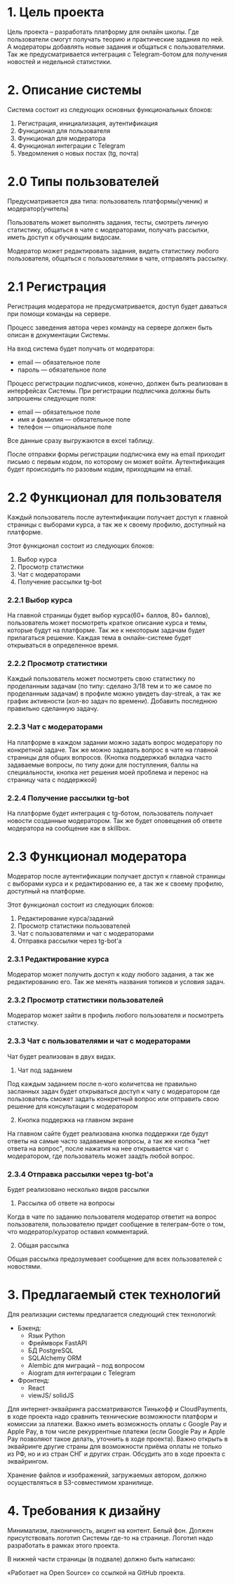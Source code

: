 # 1. Цель проекта

Цель проекта – разработать платформу для онлайн школы. 
Где пользователи смогут получать теорию и практические задания по ней. А модераторы добавлять
новые задания и общаться с пользователями.
Так же предусматривается интеграция с Telegram-ботом для получения новостей и недельной статистики.

# 2. Описание системы

Система состоит из следующих основных функциональных блоков:

1. Регистрация, инициализация, аутентификация
2. Функционал для пользователя
3. Функционал для модератора
4. Функционал интеграции с Telegram
5. Уведомления о новых постах (tg, почта)

# 2.0 Типы пользователей

Предусматривается два типа: пользователь платформы(ученик) и модератор(учитель)

Пользователь может выполнять задания, тесты, смотреть личную статистику, общаться в чате с модераторами,
получать рассылки, иметь доступ к обучающим видосам.

Модератор может редактировать задания, видеть статистику любого пользователя, общаться с пользователями в чате, 
отправлять рассылку.

# 2.1 Регистрация

Регистрация модератора не предусматривается, доступ будет даваться при помощи команды на сервере.

Процесс заведения автора через команду на сервере должен быть описан в
документации Системы.

На вход система будет получать от модератора:

* email — обязательное поле
* пароль — обязательное поле

Процесс регистрации подписчиков, конечно, должен быть реализован в
интерфейсах Системы. При регистрации подписчика должны быть запрошены
следующие поля:

* email — обязательное поле
* имя и фамилия — обязательное поле
* телефон — опциональное поле

Все данные сразу выгружаются в excel таблицу.

После отправки формы регистрации подписчика ему на email приходит
письмо с первым кодом, по которому он может войти. Аутентификация будет
происходить по разовым кодам, приходящим на email.

# 2.2 Функционал для пользователя

Каждый пользователь после аутентификации получает доступ к главной страницы с выборами курса, а так же к своему профилю, доступный 
на платформе.

Этот функционал состоит из следующих блоков:
1. Выбор курса 
2. Просмотр статистики
3. Чат с модераторами
4. Получение рассылки tg-bot

### 2.2.1 Выбор курса

На главной страницы будет выбор курса(60+ баллов, 80+ баллов), пользователь может посмотреть краткое описание курса
и темы, которые будут на платформе. Так же к некоторым задачам будет прилагаться решение. Каждая тема в онлайн-системе
будет открываться в определенное время.

### 2.2.2 Просмотр статистики

Каждый пользователь может посмотреть свою статистику по проделанным задачам (по типу: сделано 3/18 тем и то же самое по 
проделанным задачам) в профиле можно увидеть day-streak, а так же график активности (кол-во задач по времени). Добавить
последнюю правильно сделанную задачу.

### 2.2.3 Чат с модераторами

На платформе в каждом задании можно задать вопрос модератору по конкретной задаче. Так же можно задавать вопрос
в чате на главной страницы для общих вопросов.
(Кнопка поддержкаб вкладка часто задаваемые вопросы, по типу доки для поступления, баллы на специальности, кнопка
нет решения моей проблема и перенос на страницу чата с поддержкой)

### 2.2.4 Получение рассылки tg-bot

На платформе будет интеграция с tg-ботом, пользователь получает новости созданные модератором. Так же будет оповещения
об ответе модератора на сообщение как в skillbox.

# 2.3 Функционал модератора

Модератор после аутентификации получает доступ к главной страницы с выборами курса и к редактированию ее, а так же к своему 
профилю, доступный на платформе.

Этот функционал состоит из следующих блоков:
1. Редактирование курса/заданий
2. Просмотр статистики пользователей
3. Чат с пользователями и чат с модераторами
4. Отправка рассылки через tg-bot'a

### 2.3.1 Редактирование курса

Модератор может получить доступ к коду любого задания, а так же редактированию его. Так же менять названия топиков и условия задач.

### 2.3.2 Просмотр статистики пользователей

Модератор может зайти в профиль любого пользователя и посмотреть статистку.

### 2.3.3 Чат с пользователями и чат с модераторами

Чат будет реализован в двух видах.

1. Чат под заданием

Под каждым заданием после n-кого количетсва не правильно засланных задач будет открываться доступ к чату с модератором
где пользователь сможет задать конкретный вопрос или отправить свою решение для консультации с модератором
 
2. Кнопка поддержка на главном экране

На главном сайте будет реализована кнопка поддержки где будут ответы на самые часто задаваемые вопросы,
а так же кнопка "нет ответа на вопрос", после нажатия на нее открывается чат с модератором, где пользователь
может заадть любой вопрос.

### 2.3.4 Отправка рассылки через tg-bot'a

Будет реализовано несколько видов рассылки

1. Рассылка об ответе на вопросы

Когда в чате по заданию пользователя модератор ответит на вопрос пользователя, пользователю придет сообщение в
телеграм-боте о том, что модератор/куратор оставил комментарий.

2. Общая рассылка

Общая рассылка предозумевает сообщение для всех пользователей с новостями.

# 3. Предлагаемый стек технологий

Для реализации системы предлагается следующий стек технологий:

* Бэкенд:
    - Язык Python
    - Фреймворк FastAPI
    - БД PostgreSQL
    - SQLAlchemy ORM
    - Alembic для миграций – под вопросом
    - Aiogram для интеграции с Telegram
* Фронтенд:
    - React
    - viewJS/ solidJS

Для интернет-эквайринга рассматриваются Тинькофф и CloudPayments,
в ходе проекта надо сравнить технические возможности платформ и комиссии
за платежи. Важно иметь возможность оплаты с Google Pay и Apple Pay, в том
числе рекуррентные платежи (если Google Pay и Apple Pay позволяют такое
делать, уточнить в ходе проекта). Важно открыть в эквайринге другие страны 
для возможности приёма оплаты не только из РФ, но и из стран СНГ и других
стран. Обсудить это в ходе проекта с эквайрингом.

Хранение файлов и изображений, загружаемых автором, должно осуществляться
в S3-совместимом хранилище.

# 4. Требования к дизайну

Минимализм, лаконичность, акцент на контент. Белый фон. Должен присутствовать
логотип Системы где-то на странице. Логотип надо разработать в рамках
этого проекта.

В нижней части страницы (в подвале) должно быть написано:

«Работает на Open Source» со ссылкой на GitHub проекта.






